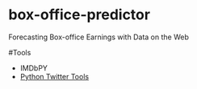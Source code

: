 # box-office-predictor
Forecasting Box-office Earnings with Data on the Web

#Tools
- IMDbPY
- [Python Twitter Tools](https://github.com/sixohsix/twitter/blob/master/README)
